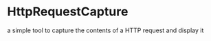HttpRequestCapture
==================

a simple tool to capture the contents of a HTTP request and display it